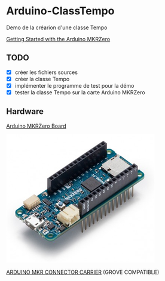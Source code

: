 # Arduino-ClassTempo

Demo de la créarion d'une classe Tempo

[Getting Started with the Arduino MKRZero](https://www.arduino.cc/en/Guide/ArduinoMKRZero)

## TODO

- [x] créer les fichiers sources
- [x] créer la classe Tempo
- [x] implémenter le programme de test pour la démo
- [x] tester la classe Tempo sur la carte Arduino MKRZero

## Hardware

[Arduino MKRZero Board](https://www.arduino.cc/en/Main/ArduinoBoardMKRZero)

![MKRZero](Images/arduino_mkrzero_board.png)

[ARDUINO MKR CONNECTOR CARRIER](https://store.arduino.cc/arduino-mkr-connector-carrier) (GROVE COMPATIBLE)
